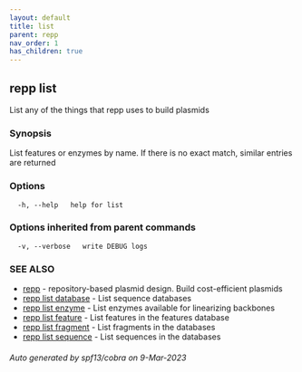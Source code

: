 ```yaml
---
layout: default
title: list
parent: repp
nav_order: 1
has_children: true
---
```

## repp list

List any of the things that repp uses to build plasmids

### Synopsis

List features or enzymes by name.
If there is no exact match, similar entries are returned

### Options

```
  -h, --help   help for list
```

### Options inherited from parent commands

```
  -v, --verbose   write DEBUG logs
```

### SEE ALSO

* [repp](repp)	 - repository-based plasmid design. Build cost-efficient plasmids
* [repp list database](repp_list_database)	 - List sequence databases
* [repp list enzyme](repp_list_enzyme)	 - List enzymes available for linearizing backbones
* [repp list feature](repp_list_feature)	 - List features in the features database
* [repp list fragment](repp_list_fragment)	 - List fragments in the databases
* [repp list sequence](repp_list_sequence)	 - List sequences in the databases

###### Auto generated by spf13/cobra on 9-Mar-2023
